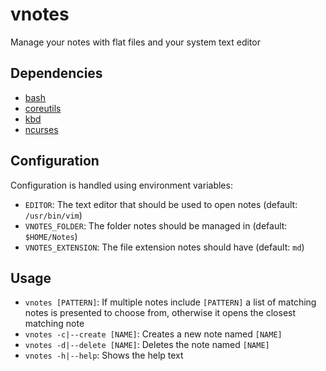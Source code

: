 # vnotes

Manage your notes with flat files and your system text editor

## Dependencies

* [bash](https://www.gnu.org/software/bash/bash.html)
* [coreutils](https://www.gnu.org/software/coreutils/)
* [kbd](http://www.kbd-project.org)
* [ncurses](https://invisible-island.net/ncurses/ncurses.html)

## Configuration

Configuration is handled using environment variables:

* `EDITOR`: The text editor that should be used to open notes (default: `/usr/bin/vim`)
* `VNOTES_FOLDER`: The folder notes should be managed in (default: `$HOME/Notes`)
* `VNOTES_EXTENSION`: The file extension notes should have (default: `md`)

## Usage

* `vnotes [PATTERN]`: If multiple notes include `[PATTERN]` a list of matching notes is presented to choose from, otherwise it opens the closest matching note
* `vnotes -c|--create [NAME]`: Creates a new note named `[NAME]`
* `vnotes -d|--delete [NAME]`: Deletes the note named `[NAME]`
* `vnotes -h|--help`: Shows the help text
